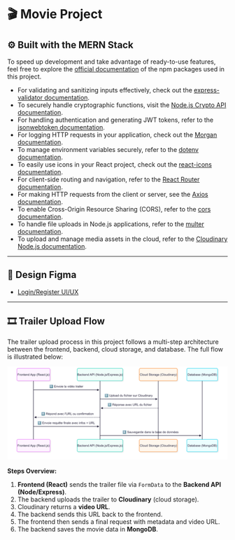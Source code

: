 # 🎬 Movie Project

## ⚙️ Built with the MERN Stack

To speed up development and take advantage of ready-to-use features, feel free to explore the [official documentation](https://www.npmjs.com/) of the npm packages used in this project.

- For validating and sanitizing inputs effectively, check out the [express-validator documentation](https://express-validator.github.io/docs/).  
- To securely handle cryptographic functions, visit the [Node.js Crypto API documentation](https://nodejs.org/api/crypto.html).  
- For handling authentication and generating JWT tokens, refer to the [jsonwebtoken documentation](https://www.npmjs.com/package/jsonwebtoken).  
- For logging HTTP requests in your application, check out the [Morgan documentation](https://www.npmjs.com/package/morgan).  
- To manage environment variables securely, refer to the [dotenv documentation](https://www.npmjs.com/package/dotenv).  
- To easily use icons in your React project, check out the [react-icons documentation](https://www.npmjs.com/package/react-icons).  
- For client-side routing and navigation, refer to the [React Router documentation](https://reactrouter.com/).  
- For making HTTP requests from the client or server, see the [Axios documentation](https://www.npmjs.com/package/axios).  
- To enable Cross-Origin Resource Sharing (CORS), refer to the [cors documentation](https://www.npmjs.com/package/cors).  
- To handle file uploads in Node.js applications, refer to the [multer documentation](https://www.npmjs.com/package/multer).  
- To upload and manage media assets in the cloud, refer to the [Cloudinary Node.js documentation](https://cloudinary.com/documentation/node_integration).

---

## 🎨 Design Figma  
- [Login/Register UI/UX](https://www.figma.com/design/OJWmizhxJhMDLWtYYJXAPS/Movies-(Authentication-UI%2FUX)?node-id=0-1&t=B9QR6zwAqXCNsRxZ-1)

---

## 🎞️ Trailer Upload Flow

The trailer upload process in this project follows a multi-step architecture between the frontend, backend, cloud storage, and database. The full flow is illustrated below:

![Trailer Upload Flow](./flow.png)

**Steps Overview:**

1. **Frontend (React)** sends the trailer file via `FormData` to the **Backend API (Node/Express)**.
2. The backend uploads the trailer to **Cloudinary** (cloud storage).
3. Cloudinary returns a **video URL**.
4. The backend sends this URL back to the frontend.
5. The frontend then sends a final request with metadata and video URL.
6. The backend saves the movie data in **MongoDB**.
